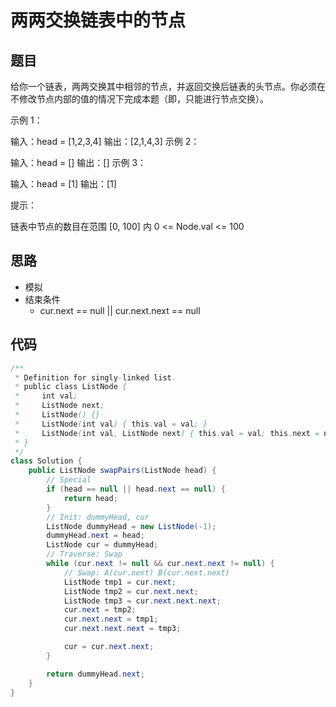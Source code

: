 # 两两交换链表中的节点

## 题目

给你一个链表，两两交换其中相邻的节点，并返回交换后链表的头节点。你必须在不修改节点内部的值的情况下完成本题（即，只能进行节点交换）。

 

示例 1：


输入：head = [1,2,3,4]
输出：[2,1,4,3]
示例 2：

输入：head = []
输出：[]
示例 3：

输入：head = [1]
输出：[1]
 

提示：

链表中节点的数目在范围 [0, 100] 内
0 <= Node.val <= 100

## 思路

- 模拟
- 结束条件
  - cur.next == null || cur.next.next == null


## 代码

```java
/**
 * Definition for singly-linked list.
 * public class ListNode {
 *     int val;
 *     ListNode next;
 *     ListNode() {}
 *     ListNode(int val) { this.val = val; }
 *     ListNode(int val, ListNode next) { this.val = val; this.next = next; }
 * }
 */
class Solution {
    public ListNode swapPairs(ListNode head) {
        // Special
        if (head == null || head.next == null) {
            return head;
        }
        // Init: dummyHead, cur
        ListNode dummyHead = new ListNode(-1);
        dummyHead.next = head;
        ListNode cur = dummyHead;
        // Traverse: Swap
        while (cur.next != null && cur.next.next != null) {
            // Swap: A(cur.next) B(cur.next.next)
            ListNode tmp1 = cur.next;
            ListNode tmp2 = cur.next.next;
            ListNode tmp3 = cur.next.next.next;
            cur.next = tmp2;
            cur.next.next = tmp1;
            cur.next.next.next = tmp3;

            cur = cur.next.next;
        }

        return dummyHead.next;
    }
}
```